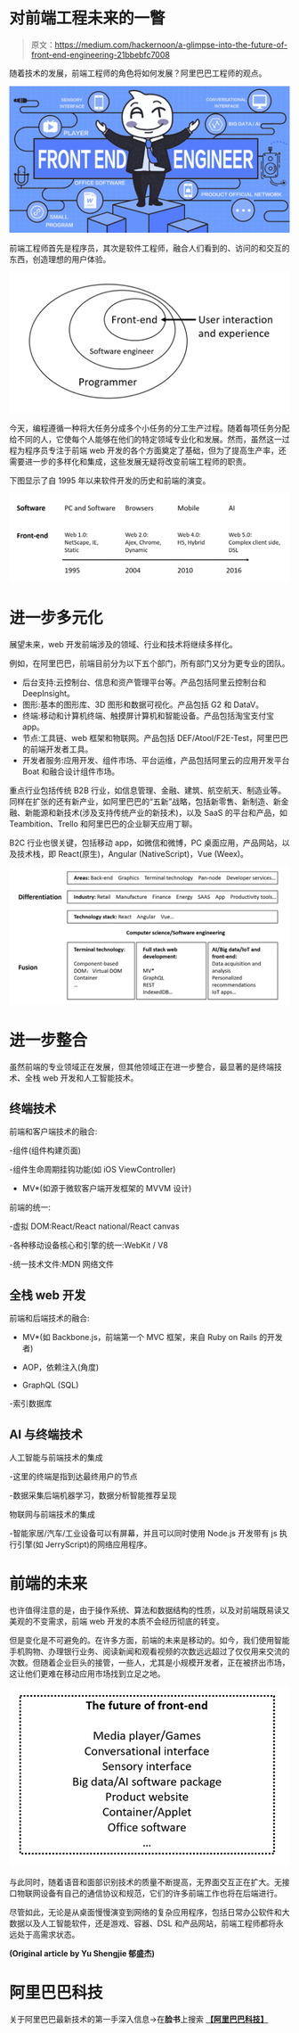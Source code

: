# 对前端工程未来的一瞥

> 原文：<https://medium.com/hackernoon/a-glimpse-into-the-future-of-front-end-engineering-21bbebfc7008>

随着技术的发展，前端工程师的角色将如何发展？阿里巴巴工程师的观点。

![](img/b360cc095ccee95f958698c081f41ee6.png)

前端工程师首先是程序员，其次是软件工程师，融合人们看到的、访问的和交互的东西，创造理想的用户体验。

![](img/4d370b3f38a4d3a2b6c6ff7acedf3c0f.png)

今天，编程遵循一种将大任务分成多个小任务的分工生产过程。随着每项任务分配给不同的人，它使每个人能够在他们的特定领域专业化和发展。然而，虽然这一过程为程序员专注于前端 web 开发的各个方面奠定了基础，但为了提高生产率，还需要进一步的多样化和集成，这些发展无疑将改变前端工程师的职责。

下图显示了自 1995 年以来软件开发的历史和前端的演变。

![](img/3641c123b12e47a9d4b4465babce2a00.png)

# **进一步多元化**

展望未来，web 开发前端涉及的领域、行业和技术将继续多样化。

例如，在阿里巴巴，前端目前分为以下五个部门，所有部门又分为更专业的团队。

*   后台支持:云控制台、信息和资产管理平台等。产品包括阿里云控制台和 DeepInsight。
*   图形:基本的图形库、3D 图形和数据可视化。产品包括 G2 和 DataV。
*   终端:移动和计算机终端、触摸屏计算机和智能设备。产品包括淘宝支付宝 app。
*   节点:工具链、web 框架和物联网。产品包括 DEF/Atool/F2E-Test，阿里巴巴的前端开发者工具。
*   开发者服务:应用开发、组件市场、平台运维，产品包括阿里云的应用开发平台 Boat 和融合设计组件市场。

重点行业包括传统 B2B 行业，如信息管理、金融、建筑、航空航天、制造业等。同样在扩张的还有新产业，如阿里巴巴的“五新”战略，包括新零售、新制造、新金融、新能源和新技术(涉及支持传统产业的新技术)，以及 SaaS 的平台和产品，如 Teambition、Trello 和阿里巴巴的企业聊天应用丁聊。

B2C 行业也很关键，包括移动 app，如微信和微博，PC 桌面应用，产品网站，以及技术栈，即 React(原生)，Angular (NativeScript)，Vue (Weex)。

![](img/60e3e9afa29d34d30322abfbd61d0b75.png)

# **进一步整合**

虽然前端的专业领域正在发展，但其他领域正在进一步整合，最显著的是终端技术、全栈 web 开发和人工智能技术。

## **终端技术**

前端和客户端技术的融合:

-组件(组件构建页面)

-组件生命周期挂钩功能(如 iOS ViewController)

- MV*(如源于微软客户端开发框架的 MVVM 设计)

前端的统一:

-虚拟 DOM:React/React national/React canvas

-各种移动设备核心和引擎的统一:WebKit / V8

-统一技术文件:MDN 网络文件

## **全栈 web 开发**

前端和后端技术的融合:

- MV*(如 Backbone.js，前端第一个 MVC 框架，来自 Ruby on Rails 的开发者)

- AOP，依赖注入(角度)

- GraphQL (SQL)

-索引数据库

## **AI 与终端技术**

人工智能与前端技术的集成

-这里的终端是指到达最终用户的节点

-数据采集后端机器学习，数据分析智能推荐呈现

物联网与前端技术的集成

-智能家居/汽车/工业设备可以有屏幕，并且可以同时使用 Node.js 开发带有 js 执行引擎(如 JerryScript)的网络应用程序。

# **前端的未来**

也许值得注意的是，由于操作系统、算法和数据结构的性质，以及对前端既易读又美观的不变需求，前端 web 开发的本质不会经历彻底的转变。

但是变化是不可避免的。在许多方面，前端的未来是移动的。如今，我们使用智能手机购物、办理银行业务、阅读新闻和观看视频的次数远远超过了仅仅用来交流的次数。但随着企业巨头的接管，一些人，尤其是小规模开发者，正在被挤出市场，这让他们更难在移动应用市场找到立足之地。

![](img/641a335845d48e6668fa1f2c9b2d697e.png)

与此同时，随着语音和面部识别技术的质量不断提高，无界面交互正在扩大。无接口物联网设备有自己的通信协议和规范，它们的许多前端工作也将在后端进行。

尽管如此，无论是从桌面慢慢演变到网络的复杂应用程序，包括日常办公软件和大数据以及人工智能软件，还是游戏、容器、DSL 和产品网站，前端工程师都将永远处于高需求状态。

**(Original article by Yu Shengjie 郁盛杰)**

# 阿里巴巴科技

关于阿里巴巴最新技术的第一手深入信息→在**脸书**上搜索 [**【阿里巴巴科技】**](http://www.facebook.com/AlibabaTechnology)